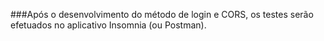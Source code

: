 ###Após o desenvolvimento do método de login e CORS, os testes serão efetuados no aplicativo Insomnia (ou Postman).
